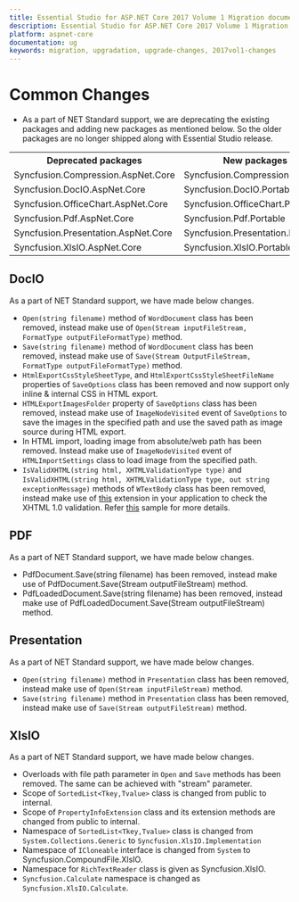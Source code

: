 ```yaml
---
title: Essential Studio for ASP.NET Core 2017 Volume 1 Migration document
description: Essential Studio for ASP.NET Core 2017 Volume 1 Migration document
platform: aspnet-core
documentation: ug
keywords: migration, upgradation, upgrade-changes, 2017vol1-changes
---
```


# Common Changes

* As a part of NET Standard support, we are deprecating the existing packages and adding new packages as mentioned below. So the older packages are no longer shipped along with Essential Studio release.

<table class="params">
<tbody>
<tr>
<th>Deprecated packages</th>
<th>New packages</th>
</tr>
<tr>
<td>Syncfusion.Compression.AspNet.Core</td>
<td>Syncfusion.Compression.Portable</td>
</tr>
<tr>
<td>Syncfusion.DocIO.AspNet.Core</td>
<td>Syncfusion.DocIO.Portable</td>
</tr>
<tr>
<td>Syncfusion.OfficeChart.AspNet.Core</td>
<td>Syncfusion.OfficeChart.Portable</td>
</tr>
<tr>
<td>Syncfusion.Pdf.AspNet.Core</td>
<td>Syncfusion.Pdf.Portable</td>
</tr>
<tr>
<td>Syncfusion.Presentation.AspNet.Core</td>
<td>Syncfusion.Presentation.Portable</td>
</tr>
<tr>
<td>Syncfusion.XlsIO.AspNet.Core</td>
<td>Syncfusion.XlsIO.Portable</td>
</tr>
</tbody>
</table>

## DocIO

As a part of NET Standard support, we have made below changes.

* `Open(string filename)` method of `WordDocument` class has been removed, instead make use of `Open(Stream inputFileStream, FormatType outputFileFormatType)` method.
* `Save(string filename)` method of `WordDocument` class has been removed, instead make use of `Save(Stream OutputFileStream, FormatType outputFileFormatType)` method.
* `HtmlExportCssStyleSheetType`, and `HtmlExportCssStyleSheetFileName` properties of `SaveOptions` class has been removed and now support only inline & internal CSS in HTML export.
* `HTMLExportImagesFolder` property of `SaveOptions` class has been removed, instead make use of `ImageNodeVisited` event of `SaveOptions` to save the images in the specified path and use the saved path as image source during HTML export.
* In HTML import, loading image from absolute/web path has been removed. Instead make use of `ImageNodeVisited` event of `HTMLImportSettings` class to load image from the specified path.
* `IsValidXHTML(string html, XHTMLValidationType type)` and `IsValidXHTML(string html, XHTMLValidationType type, out string exceptionMessage)` methods of `WTextBody` class has been removed, instead make use of [this](https://www.syncfusion.com/downloads/support/directtrac/general/HTMLVA~1-1531659666.ZIP) extension in your application to check the XHTML 1.0 validation. Refer [this](https://www.syncfusion.com/downloads/support/directtrac/general/HTMLCO~1-516511074.ZIP) sample for more details.

## PDF

As a part of NET Standard support, we have made below changes.

* PdfDocument.Save(string filename) has been removed, instead make use of PdfDocument.Save(Stream outputFileStream) method.
* PdfLoadedDocument.Save(string filename) has been removed, instead make use of PdfLoadedDocument.Save(Stream outputFileStream) method.

## Presentation

As a part of NET Standard support, we have made below changes.

* `Open(string filename)` method in `Presentation` class has been removed, instead make use of `Open(Stream inputFileStream)` method.
* `Save(string filename)` method in `Presentation` class has been removed, instead make use of `Save(Stream outputFileStream)` method.

## XlsIO

As a part of NET Standard support, we have made below changes.

* Overloads with file path parameter in `Open` and `Save` methods has been removed. The same can be achieved with "stream" parameter.
* Scope of `SortedList<Tkey,Tvalue>` class is changed from public to internal.
* Scope of `PropertyInfoExtension` class and its extension methods are changed from public to internal.
* Namespace of `SortedList<Tkey,Tvalue>` class is changed from `System.Collections.Generic` to `Syncfusion.XlsIO.Implementation`
* Namespace of `ICloneable` interface is changed from `System` to Syncfusion.CompoundFile.XlsIO.
* Namespace for `RichTextReader` class is given as Syncfusion.XlsIO.
* `Syncfusion.Calculate` namespace is changed as `Syncfusion.XlsIO.Calculate`.
